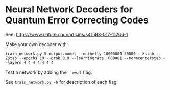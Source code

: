 # Neural Network Decoders for Quantum Error Correcting Codes

See: https://www.nature.com/articles/s41598-017-11266-1

Make your own decoder with:

```
train_network.py 5 output.model --onthefly 10000000 50000 --Xstab --Zstab --epochs 10 --prob 0.9 --learningrate .000001 --normcenterstab --layers 4 4 4 4 4 4 4
```

Test a network by adding the `--eval` flag.

See `train_network.py -h` for description of each flag.
